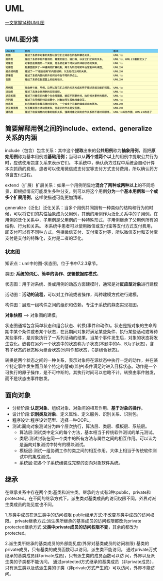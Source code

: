 # UML
[一文掌握14种UML图](https://cloud.tencent.com/developer/article/1684161)

## UML图分类

<img src="https://raw.githubusercontent.com/Light-Towers/picture/master/noctilucent-lamp/pz11lyuob7.png" alt="img" style="zoom:150%;" />



## 简要解释用例之间的include、extend、generalize关系的内涵
include（包含）包含关系：其中这个**提取**出来的**公共用例**称为**抽象用例**，而把**原始用例**称为基本用例或**基础用例**；当可以从**两个或两个以上**的用例中提取公共行为时，应该使用包含关系来表示它们。
本系统中，确认药方过程中系统会自动计算本次抓药的费用，患者可以使用微信或支付宝等支付方式支付费用，所以确认药方包含支付过程。

extend（扩展）扩展关系：如果一个用例明显地**混合了两种或两种以上**的不同场景，即根据情况可能发生多种分支，则可以将这个用例**分为一个基本用例和一个或多个扩展用例**，这样使描述可能更加清晰。

generalize（泛化）泛化关系：当多个用例共同拥有一种类似的结构和行为的时候，可以将它们的共性抽象成为父用例，其他的用例作为泛化关系中的子用例。在用例的泛化关系中，子用例是父用例的一种特殊形式，子用例继承了父用例所有的结构、行为和关系。
本系统中患者可以使用微信或支付宝等支付方式支付费用，即支付可以有不同种方式，包括微信支付、支付宝支付等，所以微信支付和支付宝支付是支付的特殊化，支付是二者的泛化。



### 状态图

知识点：uml中的图-状态图，位于书中7.2.3章节。

类图: **系统的词汇、简单的协作、逻辑数据库模式**。

状态图：用于对系统、类或用例的动态方面建模时，通常是对**反应型对象**进行建模

活动图：**活动的流程**，可以对工作流或者操作，两种建模方式进行建模。

构件图：展现一组构件之间的组织和依赖，专注于系统的静态实现视图。

**对象快照** –> 对象图的建模。

状态图通常包含简单状态和组合状态、转换(事件和动作)。状态是指对象的生命周期中某个条件或者某个状态，在此期间对象将满足某些条件、执行某些活动或等待某些事件，是对象执行了一系列活动的结果，当某个事件发生后，对象的状态将发生变化。嵌套在另外一个状态中的状态称为子状态(本题中的A、B为子状态)，含有子状态的状态称为组合状态(也叫作超状态，C是组合状态)。

转换是两个状态之间的一种关系，表示对象将在源状态中执行一定的动作，并在某个特定事件发生而且某个特定的警戒(监护)条件满足时进入目标状态。动作是一个可执行的原子操作，是不可中断的，其执行时间可以忽略不计。转换由事件触发，而不是状态由事件触发。





## 面向对象

* 分析阶段:**认定对象**、组织对象、对象间的相互作用、**基于对象的操作**。
* 设计阶段:**识别类及对象**、定义属性、定义服务、识别关系、识别包。
* 程序设计:程序设计范型、选择一种OOPL。
* 测试:面向对象测试分为四个层次执行，算法层、类层、模板层、系统层。
  * 算法层:测试类中定义的每个方法，基本相当于传统软件测试的单元测试。
  * 类层:测试封装在同一个类中的所有方法与属性之间的相互作用。可以认为是面向对象测试中特有的模块测试。
  * 模板层:测试一组协调工作的类之间的相互作用。大体上相当于传统软件测试中的集成测试。
  * 系统层:把各个子系统组装成完整的面向对象软件系统。


## 继承

在继承关系中存在两个类:基类和派生类。继承的方式有3种:public，private和protected。在不同的继承方式下，派生类对基类成员的访问权限不同，外界对派生类成员的能见度也不同。

1.基类中成员在派生类中的访问权限
public继承方式:不改变基类中成员的访问权限。
private继承方式:派生类所继承的基类成员的访问权限都改为private
protected继承方式:**父类中private成员的访问权限不变**，其余的都改为protected。

2.派生类所继承的基类成员的外部能见度(外界对基类成员的访问权限)
基类的private成员，只有基类的成员函数可以访问，派生类不能访问。
通过private万式继承的基类成员(非private成员)，只有派生类的成员函数可以访 问，外界以及派生类的子类都不能访问。
通过protected方式继承的基类成员（非private成员），只有派生类以及该派生类的子类（非private方式产生的）可以访问，外界不能访问。
